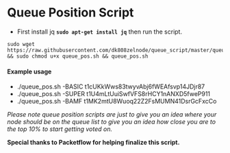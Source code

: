 # Queue Position Script

*  First install jq **`sudo apt-get install jq`** then run the script.
```
sudo wget https://raw.githubusercontent.com/dk808zelnode/queue_script/master/queue_pos.sh && sudo chmod u+x queue_pos.sh && queue_pos.sh
```
#### Example usage
*  ./queue_pos.sh -BASIC t1cUKkWws83twyvAbj6fWEAfsvp14JDjr87
*  ./queue_pos.sh -SUPER t1U4mLtUuiSwfVFS8rHCY1nANXD5fweP911
*  ./queue_pos.sh -BAMF t1MK2mtU8Wuoq22Z2FsMUMN41DsrGcFxcCo

*Please note queue position scripts are just to give you an idea where your node should be on the queue list to give you an idea how close you are to the top 10% to start getting voted on.*

**Special thanks to Packetflow for helping finalize this script.**
